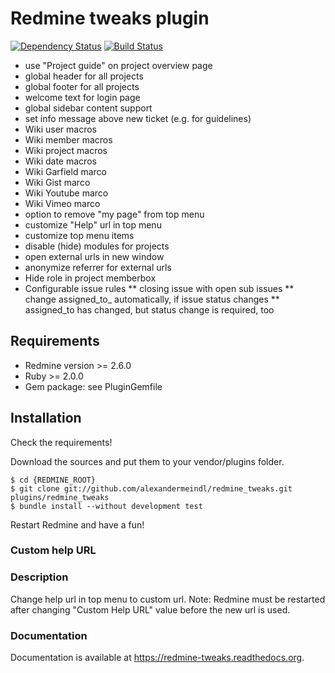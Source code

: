 # Redmine tweaks plugin

[![Dependency Status](https://gemnasium.com/alexandermeindl/redmine_tweaks.svg)](https://gemnasium.com/alexandermeindl/redmine_tweaks) [![Build Status](https://drone.io/github.com/alexandermeindl/redmine_tweaks/status.png)](https://drone.io/github.com/alexandermeindl/redmine_tweaks/latest)

* use "Project guide" on project overview page
* global header for all projects
* global footer for all projects
* welcome text for login page
* global sidebar content support
* set info message above new ticket (e.g. for guidelines)
* Wiki user macros
* Wiki member macros
* Wiki project macros
* Wiki date macros
* Wiki Garfield marco
* Wiki Gist marco
* Wiki Youtube marco
* Wiki Vimeo marco
* option to remove "my page" from top menu
* customize "Help" url in top menu
* customize top menu items
* disable (hide) modules for projects
* open external urls in new window
* anonymize referrer for external urls
* Hide role in project memberbox
* Configurable issue rules
** closing issue with open sub issues
** change assigned_to_ automatically, if issue status changes
** assigned_to has changed, but status change is required, too

## Requirements

* Redmine version >= 2.6.0
* Ruby >= 2.0.0
* Gem package: see PluginGemfile

## Installation

Check the requirements!

Download the sources and put them to your vendor/plugins folder.

    $ cd {REDMINE_ROOT}
    $ git clone git://github.com/alexandermeindl/redmine_tweaks.git plugins/redmine_tweaks
    $ bundle install --without development test

Restart Redmine and have a fun!

### Custom help URL

### Description

Change help url in top menu to custom url.
Note: Redmine must be restarted after changing "Custom Help URL"</tt> value before the new url is used.


### Documentation

Documentation is available at https://redmine-tweaks.readthedocs.org.
